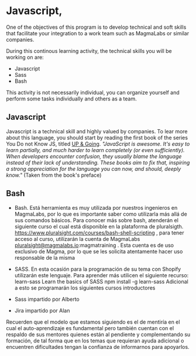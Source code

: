 # Javascript, 

One of the objectives of this program is to develop technical and soft skills that facilitate your integration to a work team such as MagmaLabs or similar companies.

During this continous learning activity, the technical skills you will be working on are:

* Javascript
* Sass
* Bash

This activity is not necessarily individual, you can organize yourself and perform some tasks individually and others as a team.

## Javascript

Javascript is a technical skill and highly valued by companies. To lear more about this language, you should start by reading the first book of the series You Do not Know JS, titled [UP & Going](https://github.com/getify/You-Dont-Know-JS). *"JavaScript is awesome. It's easy to learn partially, and much harder to learn completely (or even sufficiently). When developers encounter confusion, they usually blame the language instead of their lack of understanding. These books aim to fix that, inspiring a strong appreciation for the language you can now, and should, deeply know."* (Taken from the book's preface)

## Bash

* Bash. Está herramienta es muy utilizada por nuestros ingenieros en MagmaLabs, por lo que es importante saber como utilizarla más allá de sus comandos básicos. Para conocer más sobre bash, atenderán el siguiente curso el cual está disponible en la plataforma de pluralsigth. https://www.pluralsight.com/courses/bash-shell-scripting , para tener acceso al curso, utilizarán la cuenta de MagmaLabs  pluralsight@magmalabs.io:magmatraining . Esta cuenta es de uso exclusivo de Magma, por lo que se les solicita atentamente hacer uso responsable de la misma
* SASS. En esta ocasión para la programación de su tema con Shopify utilizarán este lenguaje. Para aprender más utilicen el siguiente recurso:
learn-sass
Learn the basics of SASS
npm install -g learn-sass
Adicional a esto se programarán los siguientes cursos introductores

* Sass impartido por Alberto
* Jira impartido por Alan

Recuerden que el modelo que estamos siguiendo es el de mentiría en el cual el auto-aprendizaje es fundamental pero también cuentan con el respaldo de sus mentores quienes están al pendiente y complementando su formación, de tal forma que en los temas que requieran ayuda adicional o encuentren dificultades tengan la confianza de informarnos para apoyarlos.

